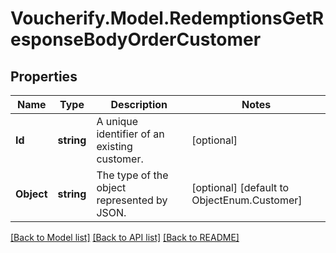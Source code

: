 # Voucherify.Model.RedemptionsGetResponseBodyOrderCustomer

## Properties

Name | Type | Description | Notes
------------ | ------------- | ------------- | -------------
**Id** | **string** | A unique identifier of an existing customer. | [optional] 
**Object** | **string** | The type of the object represented by JSON. | [optional] [default to ObjectEnum.Customer]

[[Back to Model list]](../../README.md#documentation-for-models) [[Back to API list]](../../README.md#documentation-for-api-endpoints) [[Back to README]](../../README.md)


